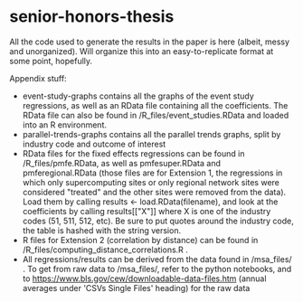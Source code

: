 # senior-honors-thesis
All the code used to generate the results in the paper is here (albeit, messy and unorganized). Will organize this into an easy-to-replicate format at some point, hopefully.

Appendix stuff:
- event-study-graphs contains all the graphs of the event study regressions, as well as an RData file containing all the coefficients. The RData file can also be found in /R_files/event_studies.RData and loaded into an R environment. 
- parallel-trends-graphs contains all the parallel trends graphs, split by industry code and outcome of interest
- RData files for the fixed effects regressions can be found in /R_files/pmfe.RData, as well as pmfesuper.RData and pmferegional.RData (those files are for Extension 1, the regressions in which only supercomputing sites or only regional network sites were considered "treated" and the other sites were removed from the data). Load them by calling results <- load.RData(filename), and look at the coefficients by calling results[["X"]] where X is one of the industry codes (51, 511, 512, etc). Be sure to put quotes around the industry code, the table is hashed with the string version.
- R files for Extension 2 (correlation by distance) can be found in /R_files/computing_distance_correlations.R .
- All regressions/results can be derived from the data found in /msa_files/ . To get from raw data to /msa_files/, refer to the python notebooks, and to https://www.bls.gov/cew/downloadable-data-files.htm (annual averages under 'CSVs
Single Files' heading) for the raw data
